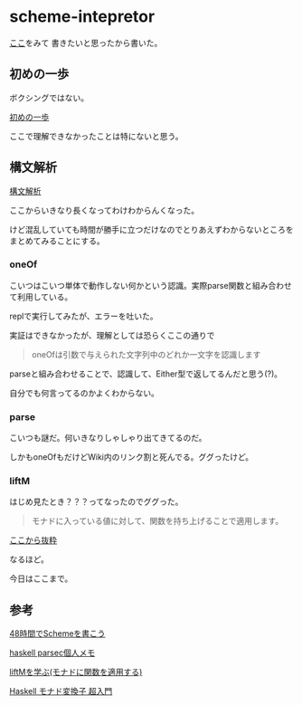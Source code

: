 # scheme-intepretor

[ここ](https://ja.wikibooks.org/wiki/48%E6%99%82%E9%96%93%E3%81%A7Scheme%E3%82%92%E6%9B%B8%E3%81%93%E3%81%86)をみて
書きたいと思ったから書いた。

## 初めの一歩

ボクシングではない。

[初めの一歩](https://ja.wikibooks.org/wiki/48%E6%99%82%E9%96%93%E3%81%A7Scheme%E3%82%92%E6%9B%B8%E3%81%93%E3%81%86/%E6%9C%80%E5%88%9D%E3%81%AE%E4%B8%80%E6%AD%A9)


ここで理解できなかったことは特にないと思う。

## 構文解析

[構文解析](https://ja.wikibooks.org/wiki/48%E6%99%82%E9%96%93%E3%81%A7Scheme%E3%82%92%E6%9B%B8%E3%81%93%E3%81%86/%E6%A7%8B%E6%96%87%E8%A7%A3%E6%9E%90)

ここからいきなり長くなってわけわからんくなった。

けど混乱していても時間が勝手に立つだけなのでとりあえずわからないところをまとめてみることにする。

### oneOf

こいつはこいつ単体で動作しない何かという認識。実際parse関数と組み合わせて利用している。

replで実行してみたが、エラーを吐いた。

実証はできなかったが、理解としては恐らくここの通りで

>oneOfは引数で与えられた文字列中のどれか一文字を認識します

parseと組み合わせることで、認識して、Either型で返してるんだと思う(?)。

自分でも何言ってるのかよくわからない。

### parse

こいつも謎だ。何いきなりしゃしゃり出てきてるのだ。

しかもoneOfもだけどWiki内のリンク割と死んでる。ググったけど。

### liftM

はじめ見たとき？？？ってなったのでググった。

>モナドに入っている値に対して、関数を持ち上げることで適用します。

[ここから抜粋](https://qiita.com/7shi/items/4408b76624067c17e933#liftm)

なるほど。

今日はここまで。

## 参考

[48時間でSchemeを書こう](https://ja.wikibooks.org/wiki/48%E6%99%82%E9%96%93%E3%81%A7Scheme%E3%82%92%E6%9B%B8%E3%81%93%E3%81%86)

[haskell parsec個人メモ](https://qiita.com/elipmoc101/items/fedc068523477b1617e1)

[liftMを学ぶ(モナドに関数を適用する)](https://sirocco.hatenadiary.org/entry/20110226/1298752244)

[Haskell モナド変換子 超入門](https://qiita.com/7shi/items/4408b76624067c17e933#liftm)
